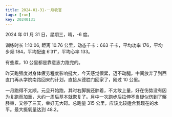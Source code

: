 ```yaml
---
title: 2024-01-31-一月收官
tags: [run]
key: 20240131
---
```


2024 年 01 月 31 日，星期三，晴，-6 度。

训练时长 1:10:06, 距离 10.76 公里，动态千卡：663 千卡，平均功率 176，平均步频 184，平均配速 6&prime;31&prime;&prime;，平均心率 133。

有些累，10 公里都是靠意志力跑完的。

<!--more-->

昨天跑强度对身体疲劳程度影响挺大，今天感觉很累，迈不动腿。中间放弃了到西直门再从学院南路回来的计划，直接从德胜门回家了，刚过 10 公里。

一月跑得不太顺。元旦开始跑，其时右脚腕还肿着，不太敢上量，好在伤势没有因为复跑而加重，大约一周后基本就恢复了。月中一次跑步后拉伸不当疑似伤到了髂胫束，又停了三天，幸好无大碍。总跑量 315 公里，应该比较适合我现在的水平。最大摄氧量达到 48.2。

<div class="strava-embed-placeholder" data-embed-type="activity" data-embed-id="10663702652" data-style="standard"></div><script src="https://strava-embeds.com/embed.js"></script>
